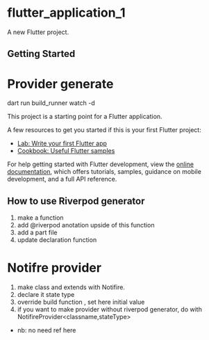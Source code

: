 # flutter_application_1

A new Flutter project.

## Getting Started

# Provider generate
dart run build_runner watch -d


This project is a starting point for a Flutter application.

A few resources to get you started if this is your first Flutter project:

- [Lab: Write your first Flutter app](https://docs.flutter.dev/get-started/codelab)
- [Cookbook: Useful Flutter samples](https://docs.flutter.dev/cookbook)

For help getting started with Flutter development, view the
[online documentation](https://docs.flutter.dev/), which offers tutorials,
samples, guidance on mobile development, and a full API reference.


## How to use Riverpod generator

1. make a function
2. add @riverpod anotation upside of this function
3. add a part file
4. update declaration function


# Notifre provider

  1. make class and extends with Notifire.
  2. declare it state type
  3. override build function , set here initial value
  4. if you want to make provider without riverpod generator, do with NotifireProvider<classname,stateType>
  - nb: no need ref here